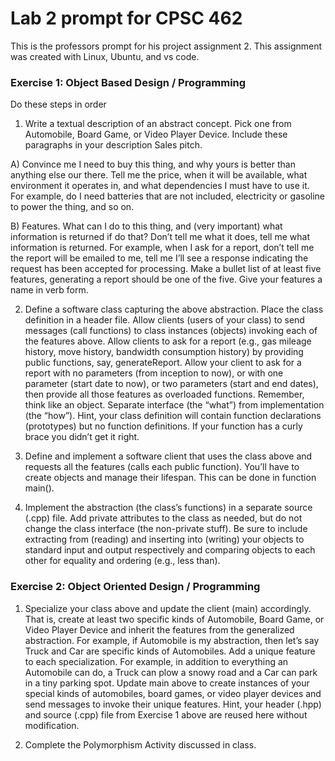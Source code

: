 # Lab 2 prompt for CPSC 462

This is the professors prompt for his project assignment 2. This assignment was created with Linux, Ubuntu, and vs code.

### Exercise 1:  Object Based Design / Programming
Do these steps in order

1) Write a textual description of an abstract concept.  Pick one from Automobile, Board Game, or Video Player Device.  Include these paragraphs in your description
Sales pitch.

A) Convince me I need to buy this thing, and why yours is better than anything else our there.  Tell me the price, when it will be available, what environment it operates in, and what dependencies I must have to use it.  For example, do I need batteries that are not included, electricity or gasoline to power the thing, and so on.

B) Features.  What can I do to this thing, and (very important) what information is returned if do that?  Don’t tell me what it does, tell me what information is returned. For example, when I ask for a report, don’t tell me the report will be emailed to me, tell me I’ll see a response indicating the request has been accepted for processing.  Make a bullet list of at least five features, generating a report should be one of the five.  Give your features a name in verb form.

2) Define a software class capturing the above abstraction.  Place the class definition in a header file.  Allow clients (users of your class) to send messages (call functions) to class instances (objects) invoking each of the features above.  Allow clients to ask for a report (e.g., gas mileage history, move history, bandwidth consumption history) by providing public functions, say, generateReport.  Allow your client to ask for a report with no parameters (from inception to now), or with one parameter (start date to now), or two parameters (start and end dates), then provide all those features as overloaded functions.  Remember, think like an object.  Separate interface (the “what”) from implementation (the “how”).
Hint, your class definition will contain function declarations (prototypes) but no function definitions.  If your function has a curly brace you didn’t get it right.

3) Define and implement a software client that uses the class above and requests all the features (calls each public function).  You’ll have to create objects and manage their lifespan.  This can be done in function main().

4) Implement the abstraction (the class’s functions) in a separate source (.cpp) file.  Add private attributes to the class as needed, but do not change the class interface (the non-private stuff).  Be sure to include extracting from (reading) and inserting into (writing) your objects to standard input and output respectively and comparing objects to each other for equality and ordering (e.g., less than).


### Exercise 2:  Object Oriented Design / Programming
1) Specialize your class above and update the client (main) accordingly.  That is, create at least two specific kinds of Automobile, Board Game, or Video Player Device and inherit the features from the generalized abstraction.  For example, if Automobile is my abstraction, then let’s say Truck and Car are specific kinds of Automobiles.  Add a unique feature to each specialization.  For example, in addition to everything an Automobile can do, a Truck can plow a snowy road and a Car can park in a tiny parking spot.  Update main above to create instances of your special kinds of automobiles, board games, or video player devices and send messages to invoke their unique features.
Hint, your header (.hpp) and source (.cpp) file from Exercise 1 above are reused here without modification.

2) Complete the Polymorphism Activity discussed in class.
